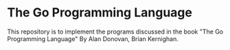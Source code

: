 # The Go Programming Language

This repository is to implement the programs discussed in the book "The Go Programming Language" By Alan Donovan, Brian Kernighan.

